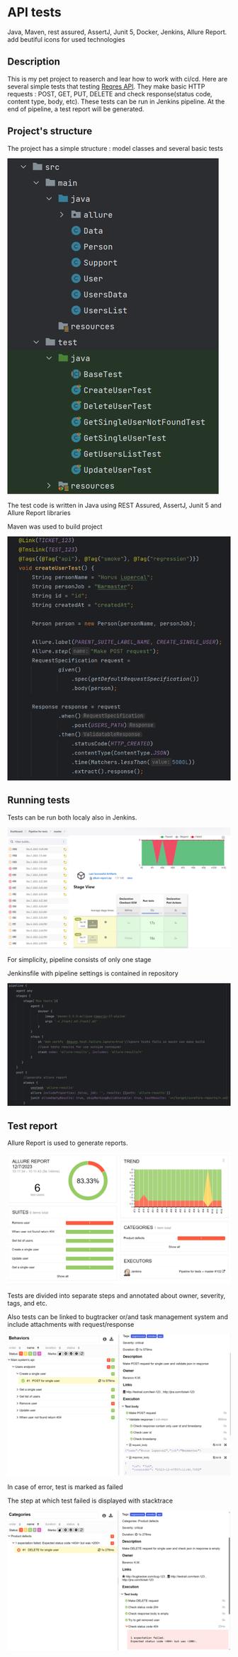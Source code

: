 # API tests

Java, Maven, rest assured, AssertJ, Junit 5, Docker, Jenkins, Allure Report. add beutiful icons for used technologies 

## Description

This is my pet project to reaserch and lear how to work with ci/cd. Here are several simple tests that testing [Reqres API](https://reqres.in). 
They make basic HTTP requests : POST, GET, PUT, DELETE and check response(status code, content type, body, etc). 
These tests can be run in Jenkins pipeline. At the end of pipeline, a test report will be generated.

## Project's structure

The project has a simple structure : model classes and several basic tests

  ![Screenshot of a class structure](/assets/images/structureScreenshot.png)

The test code is written in Java using REST Assured, AssertJ, Junit 5 and Allure Report libraries

Maven was used to build project

  ![Screenshot of a test code](/assets/images/codeScreenshot.png)

## Running tests

Tests can be run both localy also in Jenkins. 

![Screenshot of a jenkinsfile](/assets/images/jenkinsPipelineScreenshot.png)

For simplicity, pipeline consists of only one stage

Jenkinsfile with pipeline settings is contained in repository

![Screenshot of a jenkinsfile](/assets/images/jenkinsfileScreenshot.png)

## Test report

Allure Report is used to generate reports.

![Screenshot of a Allure Report Overview ](/assets/images/allureOverviewScreenshot.png)

Tests are divided into separate steps and annotated about owner, severity, tags, and etc. 

Also tests can be linked to bugtracker or/and task management system and include attachments with request/response

![Screenshot of a Allure Report Overview ](/assets/images/allureBehaviorsScreenshot.png)

In case of error, test is marked as failed

The step at which test failed is displayed with stacktrace

![Screenshot of a Allure Report Overview ](/assets/images/allureCategoriesScreenshot.png)

